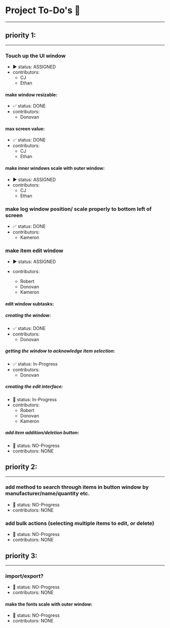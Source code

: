 # Project To-Do's :pencil:
---
## priority 1:
---
### Touch up the UI window
- :arrow_forward: status: ASSIGNED
- contributors:
  - CJ
  - Ethan

#### make window resizable:
- :white_check_mark: status: DONE
- contributors:
  - Donovan


#### max screen value:
- :white_check_mark: status: DONE
- contributors:
  - CJ
  - Ethan

#### make inner windows scale with outer window:
- :arrow_forward: status: ASSIGNED
- contributors:
  - CJ
  - Ethan



### make log window position/ scale properly to bottom left of screen
- :white_check_mark: status: DONE
- contributors:
  - Kameron


### make item edit  window

- :arrow_forward: status: ASSIGNED

- contributors:
  - Robert
  - Donovan
  - Kameron

#### edit window subtasks:

##### creating the window:

- :white_check_mark: status: DONE
- contributors:
  - Donovan

##### getting the window to acknowledge item selection:

- :white_check_mark: status: In-Progress
- contributors:
  - Donovan

##### creating the edit interface:
- :arrows_counterclockwise: status: In-Progress
- contributors:
  - Robert
  - Donovan
  - Kameron

##### add item addition/deletion button:

- :no_entry_sign: status: NO-Progress
- contributors: NONE


## priority 2:
---
### add method to search through items in button window by manufacturer/name/quantity etc.
- :no_entry_sign: status: NO-Progress
- contributors: NONE

### add bulk actions (selecting multiple items to edit, or delete)
- :no_entry_sign: status: NO-Progress
- contributors: NONE

## priority 3:
---
### import/export?
- :no_entry_sign: status: NO-Progress
- contributors: NONE

#### make the fonts scale with outer window:
- :no_entry_sign: status: NO-Progress
- contributors: NONE

